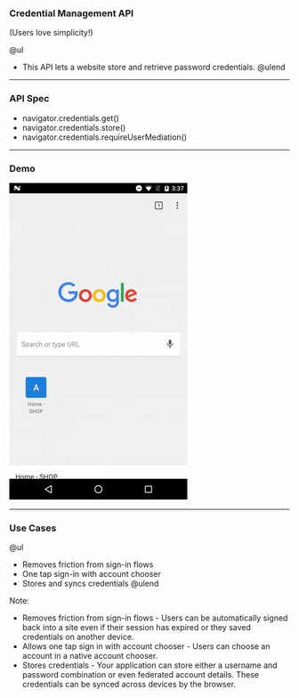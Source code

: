 ### Credential Management API

(Users love simplicity!)

@ul
- This API lets a website store and retrieve password credentials.
@ulend

---

### API Spec

- navigator.credentials.get()
- navigator.credentials.store()
- navigator.credentials.requireUserMediation()

---

### Demo

![Demo of Credential Management API](template/img/credential-management-demo.gif)

---

### Use Cases

@ul
- Removes friction from sign-in flows
- One tap sign-in with account chooser
- Stores and syncs credentials
@ulend

Note:

- Removes friction from sign-in flows - Users can be automatically signed back into a site even if their session has expired or they saved credentials on another device.
- Allows one tap sign in with account chooser - Users can choose an account in a native account chooser.
- Stores credentials - Your application can store either a username and password combination or even federated account details. These credentials can be synced across devices by the browser.
